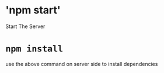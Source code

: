 # 'npm start'
Start The Server

# `npm install `
use the above command on server side to install dependencies
